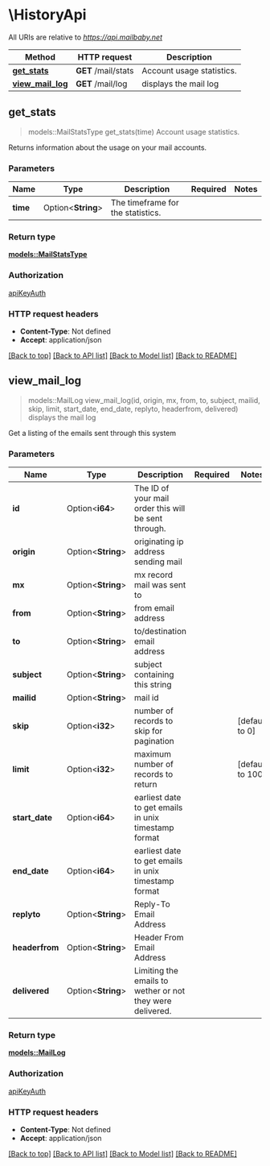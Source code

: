 # \HistoryApi

All URIs are relative to *https://api.mailbaby.net*

Method | HTTP request | Description
------------- | ------------- | -------------
[**get_stats**](HistoryApi.md#get_stats) | **GET** /mail/stats | Account usage statistics.
[**view_mail_log**](HistoryApi.md#view_mail_log) | **GET** /mail/log | displays the mail log



## get_stats

> models::MailStatsType get_stats(time)
Account usage statistics.

Returns information about the usage on your mail accounts.

### Parameters


Name | Type | Description  | Required | Notes
------------- | ------------- | ------------- | ------------- | -------------
**time** | Option<**String**> | The timeframe for the statistics. |  |

### Return type

[**models::MailStatsType**](MailStatsType.md)

### Authorization

[apiKeyAuth](../README.md#apiKeyAuth)

### HTTP request headers

- **Content-Type**: Not defined
- **Accept**: application/json

[[Back to top]](#) [[Back to API list]](../README.md#documentation-for-api-endpoints) [[Back to Model list]](../README.md#documentation-for-models) [[Back to README]](../README.md)


## view_mail_log

> models::MailLog view_mail_log(id, origin, mx, from, to, subject, mailid, skip, limit, start_date, end_date, replyto, headerfrom, delivered)
displays the mail log

Get a listing of the emails sent through this system 

### Parameters


Name | Type | Description  | Required | Notes
------------- | ------------- | ------------- | ------------- | -------------
**id** | Option<**i64**> | The ID of your mail order this will be sent through. |  |
**origin** | Option<**String**> | originating ip address sending mail |  |
**mx** | Option<**String**> | mx record mail was sent to |  |
**from** | Option<**String**> | from email address |  |
**to** | Option<**String**> | to/destination email address |  |
**subject** | Option<**String**> | subject containing this string |  |
**mailid** | Option<**String**> | mail id |  |
**skip** | Option<**i32**> | number of records to skip for pagination |  |[default to 0]
**limit** | Option<**i32**> | maximum number of records to return |  |[default to 100]
**start_date** | Option<**i64**> | earliest date to get emails in unix timestamp format |  |
**end_date** | Option<**i64**> | earliest date to get emails in unix timestamp format |  |
**replyto** | Option<**String**> | Reply-To Email Address |  |
**headerfrom** | Option<**String**> | Header From Email Address |  |
**delivered** | Option<**String**> | Limiting the emails to wether or not they were delivered. |  |

### Return type

[**models::MailLog**](MailLog.md)

### Authorization

[apiKeyAuth](../README.md#apiKeyAuth)

### HTTP request headers

- **Content-Type**: Not defined
- **Accept**: application/json

[[Back to top]](#) [[Back to API list]](../README.md#documentation-for-api-endpoints) [[Back to Model list]](../README.md#documentation-for-models) [[Back to README]](../README.md)

